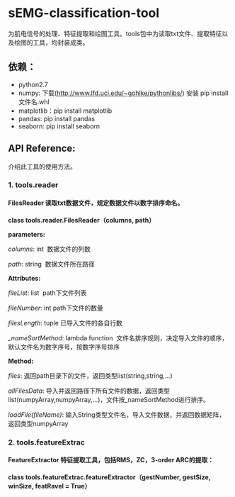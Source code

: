 # sEMG-classification-tool
为肌电信号的处理、特征提取和绘图工具。tools包中为读取txt文件、提取特征以及绘图的工具，均封装成类。

## 依赖：
- python2.7
- numpy: 下载(http://www.lfd.uci.edu/~gohlke/pythonlibs/) 安装 pip install 文件名.whl
- matplotlib：pip install matplotlib
- pandas: pip install pandas
- seaborn: pip install seaborn

## API Reference:

介绍此工具的使用方法。

### 1. tools.reader

#### FilesReader 读取txt数据文件，规定数据文件以数字排序命名。

**class tools.reader.FilesReader（columns, path）**

**parameters:**

*columns*: int  数据文件的列数

*path*: string  数据文件所在路径

**Attributes:**

*fileList*: list  path下文件列表

*fileNumber*: int path下文件的数量

*filesLength*: tuple 已导入文件的各自行数

*_nameSortMethod*: lambda function  文件名排序规则，决定导入文件的顺序，默认文件名为数字序号，按数字序号排序

**Method:**

*files*: 返回path目录下的文件，返回类型list(string,string,...)

*allFilesData*: 导入并返回路径下所有文件的数据，返回类型list(numpyArray,numpyArray,...)，文件按_nameSortMethod进行排序。

*loadFile(fileName)*: 输入String类型文件名，导入文件数据，并返回数据矩阵，返回类型numpyArray


### 2. tools.featureExtrac

#### FeatureExtractor 特征提取工具，包括RMS，ZC，3-order ARC的提取：

**class tools.featureExtrac.featureExtractor（gestNumber, gestSize, winSize, featRavel = True）**




